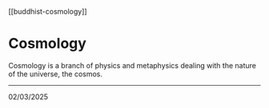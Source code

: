 [[buddhist-cosmology]]

# Cosmology

Cosmology is a branch of physics and metaphysics dealing with the nature of the universe, the cosmos.

---

02/03/2025
